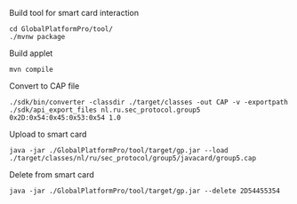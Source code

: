 
Build tool for smart card interaction
```shell
cd GlobalPlatformPro/tool/
./mvnw package
```

Build applet
```shell
mvn compile
```

Convert to CAP file
```shell
./sdk/bin/converter -classdir ./target/classes -out CAP -v -exportpath ./sdk/api_export_files nl.ru.sec_protocol.group5 0x2D:0x54:0x45:0x53:0x54 1.0
```

Upload to smart card
```shell
java -jar ./GlobalPlatformPro/tool/target/gp.jar --load ./target/classes/nl/ru/sec_protocol/group5/javacard/group5.cap
```

Delete from smart card
```shell
java -jar ./GlobalPlatformPro/tool/target/gp.jar --delete 2D54455354
```